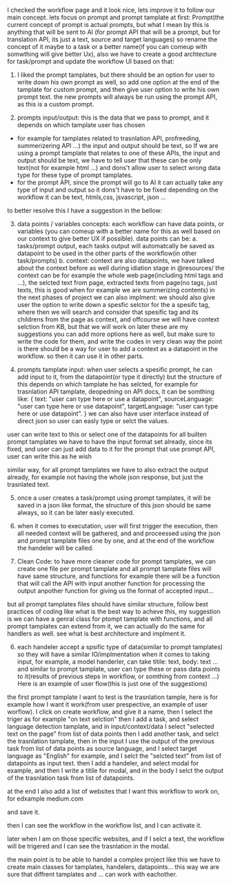 I checked the workflow page and it look nice, lets improve it to follow our main concept.
lets focus on prompt and prompt tamplate at first:
Prompt(the current concept of prompt is actual prompts, but what I mean by this is anything that will be sent to AI (for prompt API that will be a prompt, but for translation API, its just a text, source and target languages) so rename the concept of it maybe to a task or a better name(if you can comeup with somwthing will give better Ux), also we have to create a good archtecture for task/prompt and update the workflow UI based on that:

1. I liked the prompt tamplates, but there should be an option for user to write down his own prompt as well, so add one option at the end of the tamplate for custom prompt, and then give user option to write his own prompt text.
the new prompts will always be run using the prompt API, as this is a custom prompt.

2. prompts input/output: 
this is the data that we pass to prompt, and it depends on which tamplate user has chosen
- for example for tamplates related to trasnlation API, profreeding, summerizering API ...) the input and output should be text, so If we are using a prompt tamplate that relates to one of these APIs, the input and output should be text, we have to tell user that these can be only text(not for example html ...) and dons't allow user to select wrong data type  for these type of prompt tamplates.
- for the prompt API, since the prompt will go to AI it can actually take any type of input and output so it dons't have to be fixed depending on the workflow it can be text, htmls,css, jsvascript, json ...

to better resolve this I have a suggestion in the bellow:

3. data points / variables concepts: each workflow can have data points, or variables (you can comeup with a better name for this as well based on our context to give better UX if possible).
data points can be:
a. tasks/prompt output, each tasks output will automatcally be saved as datapoint to be used in the other parts of the workflow(in other task/prompts)
b. context:
context are also datapoints, we have talked about the context before as well during idiation stage in @resources/ 
the context can be for example the whole web page(including html tags and ...), the selcted text from page, extracted texts from page(no tags, just texts, this is good when for example we are summerizing contents)
in the next phases of project we can also implment:
we should also give user the option to write down a spesfic selctor for the a spesifc tag, where then we will search and consider that spesific tag and its childrens from the page as context, and offcourse we will have context selction from KB, but that we will work on later these are my suggestions you can add more options here as well, but make sure to write the code for them, and write the codes in very clean way
the point is there should be a way for user to add a context as a datapoint in the workflow. so then it can use it in other parts.

4. prompts tamplate input: when user selects a spesific prompt, he can add input to it, from the datapoint(or type it directly)
but the structure of this depends on which tamplate he has selcted, for example for trasnlation API tamplate, deopedning on API docs, it can be somthing like:
{
 text: "user can type here or use a datapoint",
 sourceLanguage: "user can type here or use datapoint",
 targetLanguage: "user can type here or use datapoint".
}
we can also have user interface instead of direct json so user can easly type or selct the values.

user can write text to this or select one of the datapoints 
for all builten prompt tamplates we have to have the input format set already, since its fixed, and user can just add data to it
for the prompt that use prompt API, user can write this as he wish

similar way, for all prompt tamplates we have to also extract the output already, for example not having the whole json response, but just the trasnlated text.

5. once a user creates a task/prompt using prompt tamplates, it will be saved in a json like format, the structure of this json should be same always, so it can be later easly executed.

6. when it comes to executation, user will first trigger the execution, then all needed context will be gathered, and and proceessed using the json and prompt tamplate files one by one, and at the end of the workflow the handeler will be called.

5. Clean Code:
to have more cleaner code for prompt tamplates, we can create one file per prompt tamplate and all prompt tamplate files will have same structure, and functions
for example there will be a function that will call the API with input
another function for processing the output
anpother function for giving us the format of accepted input...

but all prompt tamplates files should have similar structure, follow best practices of coding like what is the best way to acheve this, my suggestion is we can have a genral class for ptompt tamplate with functions, and all prompt tamplates can extend from it, we can actually do the same for handlers as well. see what is best architecture and implment it.

6. each handeler accept a spsific type of data(similar to prompt tamplates) so they will have a similar IO/implmentation when it comes to taking input, for example, a model handerler, can take titile: text, body: text ... and similar to prompt tamplate, user can type these or pass data points to it(results of previous steps in workflow, or somthing from context ...)
Here is an example of user flow(this is just one of the suggestions)

the first prompt tamplate I want to test is the trasnlation tample, here is for example how I want it work(from user prespective, an example of user worflow).
I click on create workflow, and give it a name, then I select the triger as for example "on text selction"
then I add a task, and select language detection tamplate, and in input/context/data I select "selected text on the page" from list of data points
then I add another task, and selct the trasnlation tamplate, then in the input I use the output of the previous task from list of data points as source language, and I select target language as "English" for example, and I selct the "selcted text" from list of datapoints as input text.
then I add a handeler, and select modal for example, and then I write a titile for modal, and in the body I selct the output of the trasnlation task from list of datapoints.

at the end I also add a list of websites that I want this workflow to work on, for edxample medium.com

and save it.

then I can see the workflow in the workflow list, and I can activate it.


later when I am on those specific websites, and if I selct a text, the workflow will be trigered and I can see the trasnlation in the modal.


the main point is to be able to handel a complex project like this we have to create main classes for tamplates, handelers, datapoints... this way we are sure that diffrent tamplates and ... can work with eachother.